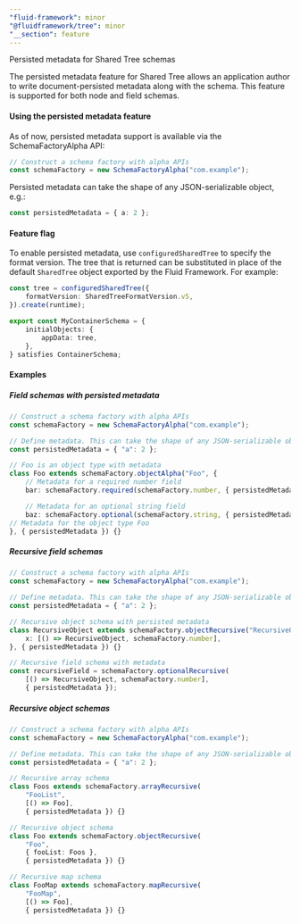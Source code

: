 ```yaml
---
"fluid-framework": minor
"@fluidframework/tree": minor
"__section": feature
---
```

Persisted metadata for Shared Tree schemas

The persisted metadata feature for Shared Tree allows an application author to write document-persisted metadata along with the schema. This feature is supported for both node and field schemas.

#### Using the persisted metadata feature

As of now, persisted metadata support is available via the SchemaFactoryAlpha API:

```ts
// Construct a schema factory with alpha APIs
const schemaFactory = new SchemaFactoryAlpha("com.example");
```

Persisted metadata can take the shape of any JSON-serializable object, e.g.:

```ts
const persistedMetadata = { a: 2 };
```

#### Feature flag

To enable persisted metadata, use `configuredSharedTree` to specify the format version. The tree that is returned can be substituted in place of the default `SharedTree` object exported by the Fluid Framework. For example:

```ts
const tree = configuredSharedTree({
    formatVersion: SharedTreeFormatVersion.v5,
}).create(runtime);

export const MyContainerSchema = {
    initialObjects: {
        appData: tree,
    },
} satisfies ContainerSchema;
```

#### Examples

##### Field schemas with persisted metadata

```ts
// Construct a schema factory with alpha APIs
const schemaFactory = new SchemaFactoryAlpha("com.example");

// Define metadata. This can take the shape of any JSON-serializable object.
const persistedMetadata = { "a": 2 };

// Foo is an object type with metadata
class Foo extends schemaFactory.objectAlpha("Foo", {
    // Metadata for a required number field
    bar: schemaFactory.required(schemaFactory.number, { persistedMetadata }),

    // Metadata for an optional string field   
    baz: schemaFactory.optional(schemaFactory.string, { persistedMetadata }),
// Metadata for the object type Foo       
}, { persistedMetadata }) {}
```

##### Recursive field schemas

```ts
// Construct a schema factory with alpha APIs
const schemaFactory = new SchemaFactoryAlpha("com.example");

// Define metadata. This can take the shape of any JSON-serializable object.
const persistedMetadata = { "a": 2 };

// Recursive object schema with persisted metadata
class RecursiveObject extends schemaFactory.objectRecursive("RecursiveObject", {
    x: [() => RecursiveObject, schemaFactory.number],
}, { persistedMetadata }) {}

// Recursive field schema with metadata
const recursiveField = schemaFactory.optionalRecursive(
    [() => RecursiveObject, schemaFactory.number],
    { persistedMetadata });
```

##### Recursive object schemas

```ts
// Construct a schema factory with alpha APIs
const schemaFactory = new SchemaFactoryAlpha("com.example");

// Define metadata. This can take the shape of any JSON-serializable object.
const persistedMetadata = { "a": 2 };

// Recursive array schema
class Foos extends schemaFactory.arrayRecursive(
    "FooList",
    [() => Foo],
    { persistedMetadata }) {}

// Recursive object schema
class Foo extends schemaFactory.objectRecursive(
    "Foo",
    { fooList: Foos },
    { persistedMetadata }) {}

// Recursive map schema
class FooMap extends schemaFactory.mapRecursive(
    "FooMap",
    [() => Foo],
    { persistedMetadata }) {}
```

